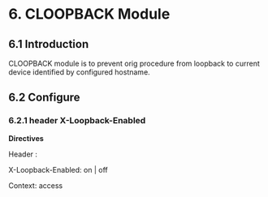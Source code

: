 # 6. CLOOPBACK Module #

## 6.1 Introduction ##

CLOOPBACK module is to prevent orig procedure from loopback to current device identified by configured hostname.

## 6.2 Configure ##

### 6.2.1 header X-Loopback-Enabled ###

**Directives**

Header :	

X-Loopback-Enabled: on | off

Context:	access
